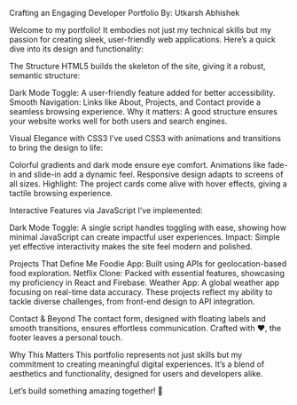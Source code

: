 Crafting an Engaging Developer Portfolio
By: Utkarsh Abhishek

Welcome to my portfolio! It embodies not just my technical skills but my passion for creating sleek, user-friendly web applications. Here’s a quick dive into its design and functionality:

The Structure
HTML5 builds the skeleton of the site, giving it a robust, semantic structure:

Dark Mode Toggle: A user-friendly feature added for better accessibility.
Smooth Navigation: Links like About, Projects, and Contact provide a seamless browsing experience.
Why it matters: A good structure ensures your website works well for both users and search engines.

Visual Elegance with CSS3
I’ve used CSS3 with animations and transitions to bring the design to life:

Colorful gradients and dark mode ensure eye comfort.
Animations like fade-in and slide-in add a dynamic feel.
Responsive design adapts to screens of all sizes.
Highlight: The project cards come alive with hover effects, giving a tactile browsing experience.

Interactive Features via JavaScript
I’ve implemented:

Dark Mode Toggle: A single script handles toggling with ease, showing how minimal JavaScript can create impactful user experiences.
Impact: Simple yet effective interactivity makes the site feel modern and polished.

Projects That Define Me
Foodie App: Built using APIs for geolocation-based food exploration.
Netflix Clone: Packed with essential features, showcasing my proficiency in React and Firebase.
Weather App: A global weather app focusing on real-time data accuracy.
These projects reflect my ability to tackle diverse challenges, from front-end design to API integration.

Contact & Beyond
The contact form, designed with floating labels and smooth transitions, ensures effortless communication. Crafted with ❤️, the footer leaves a personal touch.

Why This Matters
This portfolio represents not just skills but my commitment to creating meaningful digital experiences. It’s a blend of aesthetics and functionality, designed for users and developers alike.

Let’s build something amazing together! 🚀

